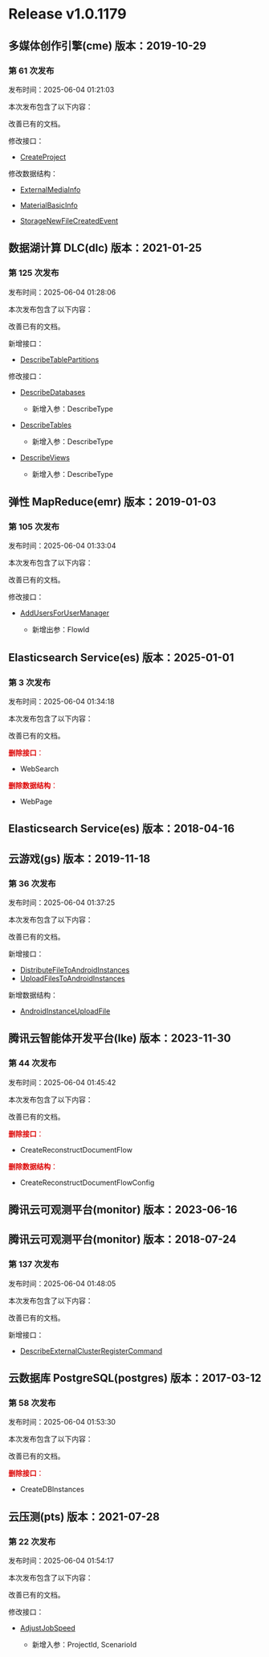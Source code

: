 # Release v1.0.1179

## 多媒体创作引擎(cme) 版本：2019-10-29

### 第 61 次发布

发布时间：2025-06-04 01:21:03

本次发布包含了以下内容：

改善已有的文档。

修改接口：

* [CreateProject](https://cloud.tencent.com/document/api/1156/40350)


修改数据结构：

* [ExternalMediaInfo](https://cloud.tencent.com/document/api/1156/40360#ExternalMediaInfo)

* [MaterialBasicInfo](https://cloud.tencent.com/document/api/1156/40360#MaterialBasicInfo)

* [StorageNewFileCreatedEvent](https://cloud.tencent.com/document/api/1156/40360#StorageNewFileCreatedEvent)




## 数据湖计算 DLC(dlc) 版本：2021-01-25

### 第 125 次发布

发布时间：2025-06-04 01:28:06

本次发布包含了以下内容：

改善已有的文档。

新增接口：

* [DescribeTablePartitions](https://cloud.tencent.com/document/api/1342/118962)

修改接口：

* [DescribeDatabases](https://cloud.tencent.com/document/api/1342/53773)

	* 新增入参：DescribeType

* [DescribeTables](https://cloud.tencent.com/document/api/1342/53767)

	* 新增入参：DescribeType

* [DescribeViews](https://cloud.tencent.com/document/api/1342/53766)

	* 新增入参：DescribeType




## 弹性 MapReduce(emr) 版本：2019-01-03

### 第 105 次发布

发布时间：2025-06-04 01:33:04

本次发布包含了以下内容：

改善已有的文档。

修改接口：

* [AddUsersForUserManager](https://cloud.tencent.com/document/api/589/74069)

	* 新增出参：FlowId




## Elasticsearch Service(es) 版本：2025-01-01

### 第 3 次发布

发布时间：2025-06-04 01:34:18

本次发布包含了以下内容：

改善已有的文档。

<font color="#dd0000">**删除接口**：</font>

* WebSearch

<font color="#dd0000">**删除数据结构**：</font>

* WebPage



## Elasticsearch Service(es) 版本：2018-04-16



## 云游戏(gs) 版本：2019-11-18

### 第 36 次发布

发布时间：2025-06-04 01:37:25

本次发布包含了以下内容：

改善已有的文档。

新增接口：

* [DistributeFileToAndroidInstances](https://cloud.tencent.com/document/api/1162/118964)
* [UploadFilesToAndroidInstances](https://cloud.tencent.com/document/api/1162/118963)

新增数据结构：

* [AndroidInstanceUploadFile](https://cloud.tencent.com/document/api/1162/40743#AndroidInstanceUploadFile)



## 腾讯云智能体开发平台(lke) 版本：2023-11-30

### 第 44 次发布

发布时间：2025-06-04 01:45:42

本次发布包含了以下内容：

改善已有的文档。

<font color="#dd0000">**删除接口**：</font>

* CreateReconstructDocumentFlow

<font color="#dd0000">**删除数据结构**：</font>

* CreateReconstructDocumentFlowConfig



## 腾讯云可观测平台(monitor) 版本：2023-06-16



## 腾讯云可观测平台(monitor) 版本：2018-07-24

### 第 137 次发布

发布时间：2025-06-04 01:48:05

本次发布包含了以下内容：

改善已有的文档。

新增接口：

* [DescribeExternalClusterRegisterCommand](https://cloud.tencent.com/document/api/248/118965)



## 云数据库 PostgreSQL(postgres) 版本：2017-03-12

### 第 58 次发布

发布时间：2025-06-04 01:53:30

本次发布包含了以下内容：

改善已有的文档。

<font color="#dd0000">**删除接口**：</font>

* CreateDBInstances



## 云压测(pts) 版本：2021-07-28

### 第 22 次发布

发布时间：2025-06-04 01:54:17

本次发布包含了以下内容：

改善已有的文档。

修改接口：

* [AdjustJobSpeed](https://cloud.tencent.com/document/api/1484/78097)

	* 新增入参：ProjectId, ScenarioId




